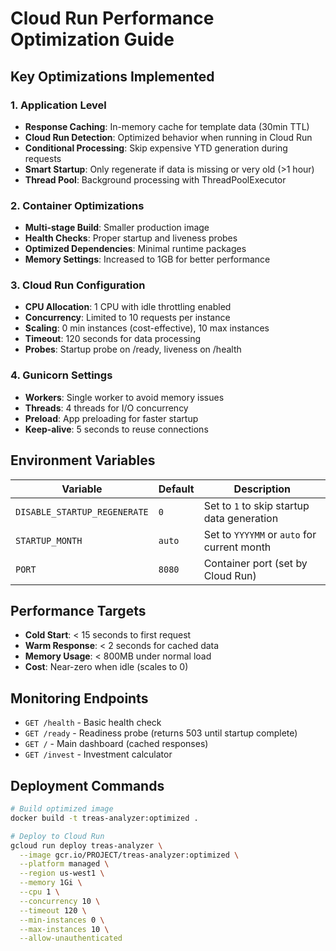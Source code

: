 # Cloud Run Performance Optimization Guide

## Key Optimizations Implemented

### 1. Application Level
- **Response Caching**: In-memory cache for template data (30min TTL)
- **Cloud Run Detection**: Optimized behavior when running in Cloud Run
- **Conditional Processing**: Skip expensive YTD generation during requests
- **Smart Startup**: Only regenerate if data is missing or very old (>1 hour)
- **Thread Pool**: Background processing with ThreadPoolExecutor

### 2. Container Optimizations  
- **Multi-stage Build**: Smaller production image
- **Health Checks**: Proper startup and liveness probes
- **Optimized Dependencies**: Minimal runtime packages
- **Memory Settings**: Increased to 1GB for better performance

### 3. Cloud Run Configuration
- **CPU Allocation**: 1 CPU with idle throttling enabled
- **Concurrency**: Limited to 10 requests per instance
- **Scaling**: 0 min instances (cost-effective), 10 max instances
- **Timeout**: 120 seconds for data processing
- **Probes**: Startup probe on /ready, liveness on /health

### 4. Gunicorn Settings
- **Workers**: Single worker to avoid memory issues
- **Threads**: 4 threads for I/O concurrency  
- **Preload**: App preloading for faster startup
- **Keep-alive**: 5 seconds to reuse connections

## Environment Variables

| Variable | Default | Description |
|----------|---------|-------------|
| `DISABLE_STARTUP_REGENERATE` | `0` | Set to `1` to skip startup data generation |
| `STARTUP_MONTH` | `auto` | Set to `YYYYMM` or `auto` for current month |
| `PORT` | `8080` | Container port (set by Cloud Run) |

## Performance Targets

- **Cold Start**: < 15 seconds to first request
- **Warm Response**: < 2 seconds for cached data
- **Memory Usage**: < 800MB under normal load
- **Cost**: Near-zero when idle (scales to 0)

## Monitoring Endpoints

- `GET /health` - Basic health check
- `GET /ready` - Readiness probe (returns 503 until startup complete)
- `GET /` - Main dashboard (cached responses)
- `GET /invest` - Investment calculator

## Deployment Commands

```bash
# Build optimized image
docker build -t treas-analyzer:optimized .

# Deploy to Cloud Run
gcloud run deploy treas-analyzer \
  --image gcr.io/PROJECT/treas-analyzer:optimized \
  --platform managed \
  --region us-west1 \
  --memory 1Gi \
  --cpu 1 \
  --concurrency 10 \
  --timeout 120 \
  --min-instances 0 \
  --max-instances 10 \
  --allow-unauthenticated
```
